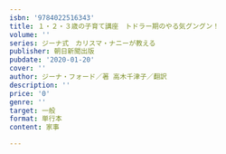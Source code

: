 ```yaml
---
isbn: '9784022516343'
title: １・２・３歳の子育て講座　トドラー期のやる気グングン！
volume: ''
series: ジーナ式　カリスマ・ナニーが教える
publisher: 朝日新聞出版
pubdate: '2020-01-20'
cover: ''
author: ジーナ・フォード／著 高木千津子／翻訳
description: ''
price: '0'
genre: ''
target: 一般
format: 単行本
content: 家事

---
```


